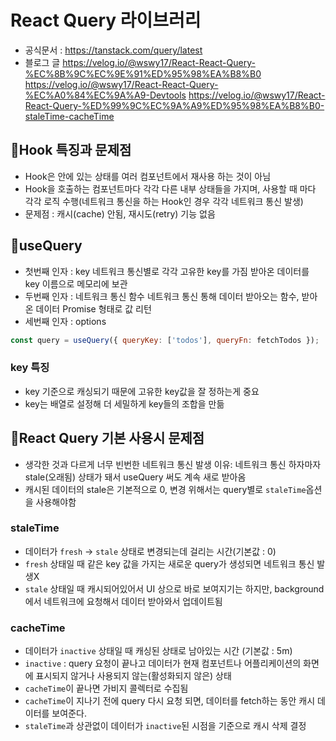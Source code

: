 # React Query 라이브러리
- 공식문서 : https://tanstack.com/query/latest
- 블로그 글 
  https://velog.io/@wswy17/React-React-Query-%EC%8B%9C%EC%9E%91%ED%95%98%EA%B8%B0
  https://velog.io/@wswy17/React-React-Query-%EC%A0%84%EC%9A%A9-Devtools
  https://velog.io/@wswy17/React-React-Query-%ED%99%9C%EC%9A%A9%ED%95%98%EA%B8%B0-staleTime-cacheTime

## 📌Hook 특징과 문제점
- Hook은 안에 있는 상태를 여러 컴포넌트에서 재사용 하는 것이 아님
- Hook을 호출하는 컴포넌트마다 각각 다른 내부 상태들을 가지며, 사용할 때 마다 각각 로직 수행(네트워크 통신을 하는 Hook인 경우 각각 네트워크 통신 발생)
- 문제점 : 캐시(cache) 안됨, 재시도(retry) 기능 없음

## 📌useQuery
- 첫번째 인자 : key 
  네트워크 통신별로 각각 고유한 key를 가짐
  받아온 데이터를 key 이름으로 메모리에 보관
- 두번째 인자 : 네트워크 통신 함수
  네트워크 통신 통해 데이터 받아오는 함수, 받아온 데이터 Promise 형태로 값 리턴
- 세번째 인자 : options
```javascript
const query = useQuery({ queryKey: ['todos'], queryFn: fetchTodos });
```
### key 특징
- key 기준으로 캐싱되기 때문에 고유한 key값을 잘 정하는게 중요
- key는 배열로 설정해 더 세밀하게 key들의 조합을 만듦

## 📌React Query 기본 사용시 문제점
- 생각한 것과 다르게 너무 빈번한 네트워크 통신 발생
  이유: 네트워크 통신 하자마자 stale(오래됨) 상태가 돼서 useQuery 써도 계속 새로 받아옴
- 캐시된 데이터의 stale은 기본적으로 0, 변경 위해서는 query별로 `staleTime`옵션을 사용해야함

### staleTime
- 데이터가 `fresh` -> `stale` 상태로 변경되는데 걸리는 시간(기본값 : 0)
- `fresh` 상태일 때 같은 key 값을 가지는 새로운 query가 생성되면 네트워크 통신 발생X
- `stale` 상태일 때 캐시되어있어서 UI 상으로 바로 보여지기는 하지만, background에서 네트워크에 요청해서 데이터 받아와서 업데이트됨

### cacheTime 
- 데이터가 `inactive` 상태일 때 캐싱된 상태로 남아있는 시간 (기본값 : 5m)
- `inactive` : query 요청이 끝나고 데이터가 현재 컴포넌트나 어플리케이션의 화면에 표시되지 않거나 사용되지 않는(활성화되지 않은) 상태
- `cacheTime`이 끝나면 가비지 콜렉터로 수집됨
- `cacheTime`이 지나기 전에 query 다시 요청 되면, 데이터를 fetch하는 동안 캐시 데이터를 보여준다.
- `staleTime`과 상관없이 데이터가 `inactive`된 시점을 기준으로 캐시 삭제 결정
